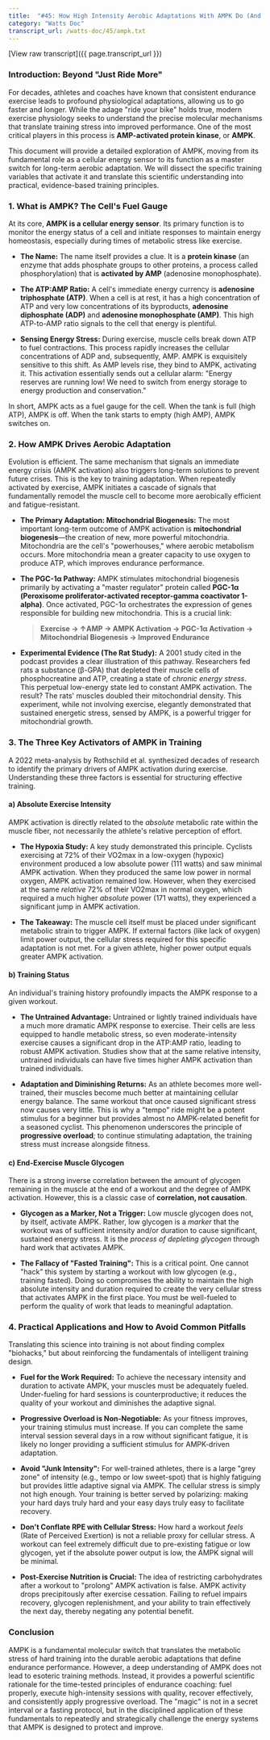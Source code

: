 ```yaml
---
title:  "#45: How High Intensity Aerobic Adaptations With AMPK Do (And Don't) Work"
category: "Watts Doc"
transcript_url: /watts-doc/45/ampk.txt
---
```


[View raw transcript]({{ page.transcript_url }})

### Introduction: Beyond "Just Ride More"

For decades, athletes and coaches have known that consistent endurance exercise leads to profound physiological adaptations, allowing us to go faster and longer. While the adage "ride your bike" holds true, modern exercise physiology seeks to understand the precise molecular mechanisms that translate training stress into improved performance. One of the most critical players in this process is **AMP-activated protein kinase**, or **AMPK**.

This document will provide a detailed exploration of AMPK, moving from its fundamental role as a cellular energy sensor to its function as a master switch for long-term aerobic adaptation. We will dissect the specific training variables that activate it and translate this scientific understanding into practical, evidence-based training principles.

### 1. What is AMPK? The Cell's Fuel Gauge

At its core, **AMPK is a cellular energy sensor**. Its primary function is to monitor the energy status of a cell and initiate responses to maintain energy homeostasis, especially during times of metabolic stress like exercise.

-   **The Name:** The name itself provides a clue. It is a **protein kinase** (an enzyme that adds phosphate groups to other proteins, a process called phosphorylation) that is **activated by AMP** (adenosine monophosphate).
    
-   **The ATP:AMP Ratio:** A cell's immediate energy currency is **adenosine triphosphate (ATP)**. When a cell is at rest, it has a high concentration of ATP and very low concentrations of its byproducts, **adenosine diphosphate (ADP)** and **adenosine monophosphate (AMP)**. This high ATP-to-AMP ratio signals to the cell that energy is plentiful.
    
-   **Sensing Energy Stress:** During exercise, muscle cells break down ATP to fuel contractions. This process rapidly increases the cellular concentrations of ADP and, subsequently, AMP. AMPK is exquisitely sensitive to this shift. As AMP levels rise, they bind to AMPK, activating it. This activation essentially sends out a cellular alarm: "Energy reserves are running low! We need to switch from energy storage to energy production and conservation."
    

In short, AMPK acts as a fuel gauge for the cell. When the tank is full (high ATP), AMPK is off. When the tank starts to empty (high AMP), AMPK switches on.

### 2. How AMPK Drives Aerobic Adaptation

Evolution is efficient. The same mechanism that signals an immediate energy crisis (AMPK activation) also triggers long-term solutions to prevent future crises. This is the key to training adaptation. When repeatedly activated by exercise, AMPK initiates a cascade of signals that fundamentally remodel the muscle cell to become more aerobically efficient and fatigue-resistant.

-   **The Primary Adaptation: Mitochondrial Biogenesis:** The most important long-term outcome of AMPK activation is **mitochondrial biogenesis**—the creation of new, more powerful mitochondria. Mitochondria are the cell's "powerhouses," where aerobic metabolism occurs. More mitochondria mean a greater capacity to use oxygen to produce ATP, which improves endurance performance.
    
-   **The PGC-1α Pathway:** AMPK stimulates mitochondrial biogenesis primarily by activating a "master regulator" protein called **PGC-1α (Peroxisome proliferator-activated receptor-gamma coactivator 1-alpha)**. Once activated, PGC-1α orchestrates the expression of genes responsible for building new mitochondria. This is a crucial link:
    
    > **Exercise → ↑AMP → AMPK Activation → PGC-1α Activation → Mitochondrial Biogenesis → Improved Endurance**
    
-   **Experimental Evidence (The Rat Study):** A 2001 study cited in the podcast provides a clear illustration of this pathway. Researchers fed rats a substance (β-GPA) that depleted their muscle cells of phosphocreatine and ATP, creating a state of _chronic energy stress_. This perpetual low-energy state led to constant AMPK activation. The result? The rats' muscles doubled their mitochondrial density. This experiment, while not involving exercise, elegantly demonstrated that sustained energetic stress, sensed by AMPK, is a powerful trigger for mitochondrial growth.
    

### 3. The Three Key Activators of AMPK in Training

A 2022 meta-analysis by Rothschild et al. synthesized decades of research to identify the primary drivers of AMPK activation during exercise. Understanding these three factors is essential for structuring effective training.

#### a) Absolute Exercise Intensity

AMPK activation is directly related to the _absolute_ metabolic rate within the muscle fiber, not necessarily the athlete's relative perception of effort.

-   **The Hypoxia Study:** A key study demonstrated this principle. Cyclists exercising at 72% of their VO2max in a low-oxygen (hypoxic) environment produced a low absolute power (111 watts) and saw minimal AMPK activation. When they produced the same low power in normal oxygen, AMPK activation remained low. However, when they exercised at the same _relative_ 72% of their VO2max in normal oxygen, which required a much higher _absolute_ power (171 watts), they experienced a significant jump in AMPK activation.
    
-   **The Takeaway:** The muscle cell itself must be placed under significant metabolic strain to trigger AMPK. If external factors (like lack of oxygen) limit power output, the cellular stress required for this specific adaptation is not met. For a given athlete, higher power output equals greater AMPK activation.
    

#### b) Training Status

An individual's training history profoundly impacts the AMPK response to a given workout.

-   **The Untrained Advantage:** Untrained or lightly trained individuals have a much more dramatic AMPK response to exercise. Their cells are less equipped to handle metabolic stress, so even moderate-intensity exercise causes a significant drop in the ATP:AMP ratio, leading to robust AMPK activation. Studies show that at the same relative intensity, untrained individuals can have five times higher AMPK activation than trained individuals.
    
-   **Adaptation and Diminishing Returns:** As an athlete becomes more well-trained, their muscles become much better at maintaining cellular energy balance. The same workout that once caused significant stress now causes very little. This is why a "tempo" ride might be a potent stimulus for a beginner but provides almost no AMPK-related benefit for a seasoned cyclist. This phenomenon underscores the principle of **progressive overload**; to continue stimulating adaptation, the training stress must increase alongside fitness.
    

#### c) End-Exercise Muscle Glycogen

There is a strong inverse correlation between the amount of glycogen remaining in the muscle at the end of a workout and the degree of AMPK activation. However, this is a classic case of **correlation, not causation**.

-   **Glycogen as a Marker, Not a Trigger:** Low muscle glycogen does not, by itself, activate AMPK. Rather, low glycogen is a _marker_ that the workout was of sufficient intensity and/or duration to cause significant, sustained energy stress. It is the _process of depleting glycogen_ through hard work that activates AMPK.
    
-   **The Fallacy of "Fasted Training":** This is a critical point. One cannot "hack" this system by starting a workout with low glycogen (e.g., training fasted). Doing so compromises the ability to maintain the high absolute intensity and duration required to create the very cellular stress that activates AMPK in the first place. You must be well-fueled to perform the quality of work that leads to meaningful adaptation.
    

### 4. Practical Applications and How to Avoid Common Pitfalls

Translating this science into training is not about finding complex "biohacks," but about reinforcing the fundamentals of intelligent training design.

-   **Fuel for the Work Required:** To achieve the necessary intensity and duration to activate AMPK, your muscles must be adequately fueled. Under-fueling for hard sessions is counterproductive; it reduces the quality of your workout and diminishes the adaptive signal.
    
-   **Progressive Overload is Non-Negotiable:** As your fitness improves, your training stimulus must increase. If you can complete the same interval session several days in a row without significant fatigue, it is likely no longer providing a sufficient stimulus for AMPK-driven adaptation.
    
-   **Avoid "Junk Intensity":** For well-trained athletes, there is a large "grey zone" of intensity (e.g., tempo or low sweet-spot) that is highly fatiguing but provides little adaptive signal via AMPK. The cellular stress is simply not high enough. Your training is better served by polarizing: making your hard days truly hard and your easy days truly easy to facilitate recovery.
    
-   **Don't Conflate RPE with Cellular Stress:** How hard a workout _feels_ (Rate of Perceived Exertion) is not a reliable proxy for cellular stress. A workout can feel extremely difficult due to pre-existing fatigue or low glycogen, yet if the absolute power output is low, the AMPK signal will be minimal.
    
-   **Post-Exercise Nutrition is Crucial:** The idea of restricting carbohydrates after a workout to "prolong" AMPK activation is false. AMPK activity drops precipitously after exercise cessation. Failing to refuel impairs recovery, glycogen replenishment, and your ability to train effectively the next day, thereby negating any potential benefit.
    

### Conclusion

AMPK is a fundamental molecular switch that translates the metabolic stress of hard training into the durable aerobic adaptations that define endurance performance. However, a deep understanding of AMPK does not lead to esoteric training methods. Instead, it provides a powerful scientific rationale for the time-tested principles of endurance coaching: fuel properly, execute high-intensity sessions with quality, recover effectively, and consistently apply progressive overload. The "magic" is not in a secret interval or a fasting protocol, but in the disciplined application of these fundamentals to repeatedly and strategically challenge the energy systems that AMPK is designed to protect and improve.